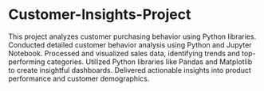 # Customer-Insights-Project
This project analyzes customer purchasing behavior using Python libraries.
Conducted detailed customer behavior analysis using Python and Jupyter Notebook. 
Processed and visualized sales data, identifying trends and top-performing categories. 
Utilized Python libraries like Pandas and Matplotlib to create insightful dashboards. 
Delivered actionable insights into product performance and customer demographics.
